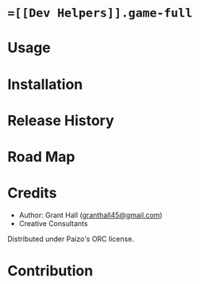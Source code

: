 #  `=[[Dev Helpers]].game-full`

# Usage

# Installation

# Release History 

# Road Map

# Credits 
- Author: Grant Hall (granthall45@gmail.com)
- Creative Consultants 

Distributed under Paizo's ORC license. 



# Contribution
